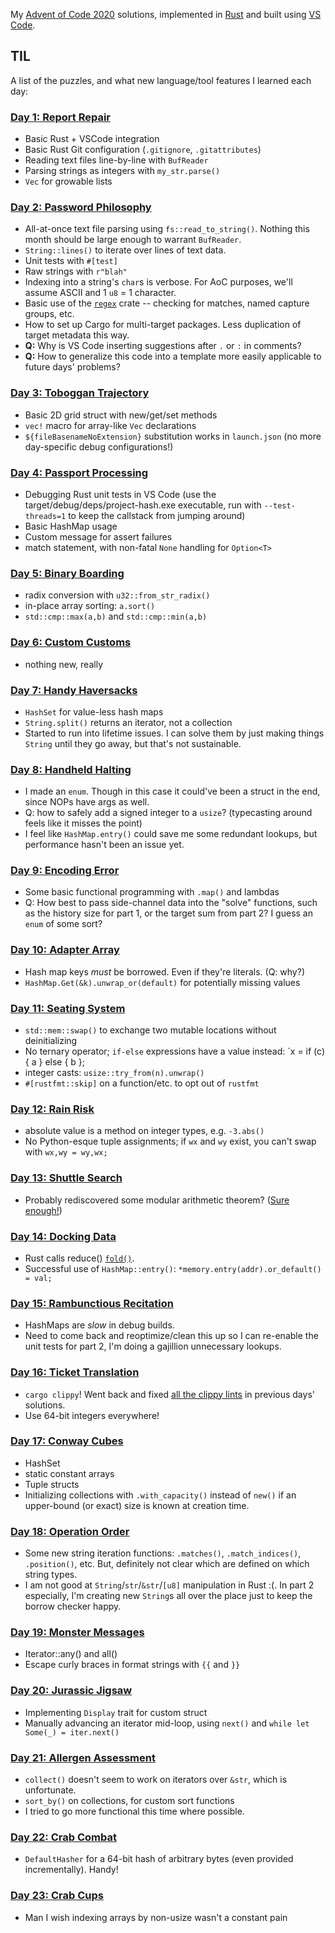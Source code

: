 My [Advent of Code 2020](https://adventofcode.com/2020) solutions, implemented in
[Rust](https://www.rust-lang.org/) and built using [VS Code](https://code.visualstudio.com/).

## TIL

A list of the puzzles, and what new language/tool features I learned each day:

### [Day 1: Report Repair](https://adventofcode.com/2020/day/1)
- Basic Rust + VSCode integration
- Basic Rust Git configuration (`.gitignore`, `.gitattributes`)
- Reading text files line-by-line with `BufReader`
- Parsing strings as integers with `my_str.parse()`
- `Vec` for growable lists

### [Day 2: Password Philosophy](https://adventofcode.com/2020/day/2)
- All-at-once text file parsing using `fs::read_to_string()`. Nothing this month should be large enough to warrant `BufReader`.
- `String::lines()` to iterate over lines of text data.
- Unit tests with `#[test]`
- Raw strings with `r"blah"`
- Indexing into a string's `char`s is verbose. For AoC purposes, we'll assume ASCII and 1 `u8` = 1 character.
- Basic use of the [`regex`](https://docs.rs/regex) crate -- checking for matches, named capture groups, etc.
- How to set up Cargo for multi-target packages. Less duplication of target metadata this way.
- **Q:** Why is VS Code inserting suggestions after `.` or `:` in comments?
- **Q:** How to generalize this code into a template more easily applicable to future days' problems?

### [Day 3: Toboggan Trajectory](https://adventofcode.com/2020/day/3)
- Basic 2D grid struct with new/get/set methods
- `vec!` macro for array-like `Vec` declarations
- `${fileBasenameNoExtension}` substitution works in `launch.json` (no more day-specific debug configurations!)

### [Day 4: Passport Processing](https://adventofcode.com/2020/day/4)
- Debugging Rust unit tests in VS Code (use the target/debug/deps/project-hash.exe executable, run with `--test-threads=1` to keep the callstack from jumping around)
- Basic HashMap usage
- Custom message for assert failures
- match statement, with non-fatal `None` handling for `Option<T>`

### [Day 5: Binary Boarding](https://adventofcode.com/2020/day/5)
- radix conversion with `u32::from_str_radix()`
- in-place array sorting: `a.sort()`
- `std::cmp::max(a,b)` and `std::cmp::min(a,b)`

### [Day 6: Custom Customs](https://adventofcode.com/2020/day/6)
- nothing new, really

### [Day 7: Handy Haversacks](https://adventofcode.com/2020/day/7)
- `HashSet` for value-less hash maps
- `String.split()` returns an iterator, not a collection
- Started to run into lifetime issues. I can solve them by just making things `String` until they go away, but that's not sustainable.

### [Day 8: Handheld Halting](https://adventofcode.com/2020/day/8)
- I made an `enum`. Though in this case it could've been a struct in the end, since NOPs have args as well.
- Q: how to safely add a signed integer to a `usize`? (typecasting around feels like it misses the point)
- I feel like `HashMap.entry()` could save me some redundant lookups, but performance hasn't been an issue yet.

### [Day 9: Encoding Error](https://adventofcode.com/2020/day/9)
- Some basic functional programming with `.map()` and lambdas
- Q: How best to pass side-channel data into the "solve" functions, such as the history size for part 1, or the target sum from part 2? I guess an `enum` of some sort?

### [Day 10: Adapter Array](https://adventofcode.com/2020/day/10)
- Hash map keys _must_ be borrowed. Even if they're literals. (Q: why?)
- `HashMap.Get(&k).unwrap_or(default)` for potentially missing values

### [Day 11: Seating System](https://adventofcode.com/2020/day/11)
- `std::mem::swap()` to exchange two mutable locations without deinitializing
- No ternary operator; `if-else` expressions have a value instead: `x = if (c) { a } else { b };
- integer casts: `usize::try_from(n).unwrap()`
- `#[rustfmt::skip]` on a function/etc. to opt out of `rustfmt`

### [Day 12: Rain Risk](https://adventofcode.com/2020/day/12)
- absolute value is a method on integer types, e.g. `-3.abs()`
- No Python-esque tuple assignments; if `wx` and `wy` exist, you can't swap with `wx,wy = wy,wx;`

### [Day 13: Shuttle Search](https://adventofcode.com/2020/day/13)
- Probably rediscovered some modular arithmetic theorem? ([Sure enough!](https://en.wikipedia.org/wiki/Chinese_remainder_theorem))

### [Day 14: Docking Data](https://adventofcode.com/2020/day14)
- Rust calls reduce() [`fold()`](https://doc.rust-lang.org/std/iter/trait.Iterator.html#method.fold).
- Successful use of `HashMap::entry()`: `*memory.entry(addr).or_default() = val;`

### [Day 15: Rambunctious Recitation](https://adventofcode.com/2020/day15)
- HashMaps are _slow_ in debug builds.
- Need to come back and reoptimize/clean this up so I can re-enable the unit tests for part 2, I'm doing a gajillion unnecessary lookups.

### [Day 16: Ticket Translation](https://adventofcode.com/2020/day16)
- `cargo clippy`! Went back and fixed [all the clippy lints](https://rust-lang.github.io/rust-clippy/master/index.html) in previous days' solutions.
- Use 64-bit integers everywhere!

### [Day 17: Conway Cubes](https://adventofcode.com/2020/day17)
- HashSet
- static constant arrays
- Tuple structs
- Initializing collections with `.with_capacity()` instead of `new()` if an upper-bound (or exact) size is known at creation time.

### [Day 18: Operation Order](https://adventofcode.com/2020/day18)
- Some new string iteration functions: `.matches()`, `.match_indices()`, `.position()`, etc. But, definitely not clear which are defined on which string types.
- I am not good at `String`/`str`/`&str`/`[u8]` manipulation in Rust :(. In part 2 especially, I'm creating new `String`s all over the place just to keep the borrow checker happy.

### [Day 19: Monster Messages](https://adventofcode.com/2020/day19)
- Iterator::any() and all()
- Escape curly braces in format strings with `{{` and `}}`

### [Day 20: Jurassic Jigsaw](https://adventofcode.com/2020/day/20)
- Implementing `Display` trait for custom struct
- Manually advancing an iterator mid-loop, using `next()` and `while let Some(_) = iter.next()`

### [Day 21: Allergen Assessment](https://adventofcode.com/2020/day/21)
- `collect()` doesn't seem to work on iterators over `&str`, which is unfortunate.
- `sort_by()` on collections, for custom sort functions
- I tried to go more functional this time where possible.

### [Day 22: Crab Combat](https://adventofcode.com/2020/day/22)
- `DefaultHasher` for a 64-bit hash of arbitrary bytes (even provided incrementally). Handy!

### [Day 23: Crab Cups](https://adventofcode.com/2020/day/23)
- Man I wish indexing arrays by non-usize wasn't a constant pain

